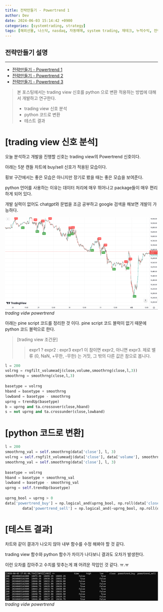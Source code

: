```yaml
---
title: 전략만들기 - Powertrend 1
author: Dev
date: 2024-06-03 15:14:42 +0900
categories: [systemtrading, strategy]
tags: [해외선물, 나스닥, nasdaq, 자동매매, system trading, 재테크, 누적수익, 전략, tradingview]
---
```

## 전략만들기 설명
---
- [전략만들기 - Powertrend 1](/posts/nasdaq-strategy-Powertrend/)
- [전략만들기 - Powertrend 2](/posts/nasdaq-strategy-Powertrend-func/)
- [전략만들기 - Powertrend 3](/posts/nasdaq-strategy-Powertrend-tradingview/)


> 본 포스팅에서는 trading view 신호를 python 으로 변환 적용하는 방법에 대해서 개발하고 연구한다.
> - trading view 신호 분석
> - python 코드로 변환
> - 테스트 결과

# [trading view 신호 분석]

오늘 분석하고 개발을 진행할 신호는 trading view의 Powertrend 신호이다.

아래는 5분 캔들 차트에 buy/sell 신호가 적용된 모습이다.

횡보 구간에서는 좋은 모습은 아니지만 장기로 봤을 때는 좋은 모습을 보여준다.

python 언어를 사용하는 이유는 데이터 처리에 매우 뛰어나고 package들이 매우 편리하게 되어 있다.

개발 실력이 없어도 chatgpt와 문법을 조금 공부하고 google 검색을 해보면 개발이 가능하다.

![img](/assets/img/2024-06-03/2024-06-03-tradingview-powertrend.png)*trading vidw powertrend*

아래는 pine script 코드를 정리한 것 이다. pine script 코드 블럭이 없기 때문에 python 코드 블럭으로 한다.

> [trading view 조건문]
> > expr1 ? expr2 : expr3
> expr1 이 참이면 expr2, 아니면 expr3. 제로 밸류 (0, NaN, +무한, -무한) 는 거짓, 그 밖의 다른 값은 참으로 봅니다.

```python
l = 200
volrng = rngfilt_volumeadj(close,volume,smoothrng(close,l,3))
smoothrng = smoothrng(close,l,3)

basetype = volrng
hband = basetype + smoothrng
lowband = basetype - smoothrng
uprng = trendUp(basetype)
b = uprng and ta.crossover(close,hband)
s = not uprng and ta.crossunder(close,lowband)
```

# [python 코드로 변환]
```python
l = 200
smoothrng_val = self.smoothrng(data['close'], l, 3)
volrng = self.rngfilt_volumeadj(data['close'], data['volume'], smoothrng_val)
smoothrng_val = self.smoothrng(data['close'], l, 3)

basetype = volrng
hband = basetype + smoothrng_val
lowband = basetype - smoothrng_val
uprng = self.trendUp(basetype)

uprng_bool = uprng > 0
data['powertrend_buy'] = np.logical_and(uprng_bool, np.roll(data['close'], 1) < hband)
        data['powertrend_sell'] = np.logical_and(~uprng_bool, np.roll(data['close'], 1) > lowband)
```

# [테스트 결과]

차트와 같이 결과가 나오지 않아 내부 함수를 수정 해봐야 할 것 같다.

trading view 함수와 python 함수가 차이가 나다보니 결과도 오차가 발생한다.

이런 오차를 잡아주고 수치를 맞추는게 꽤 어려운 작업인 것 같다. ㅠ.ㅠ

![img](/assets/img/2024-06-03/2024-06-03-tradingview-powertrend-test1.png)*trading vidw powertrend*